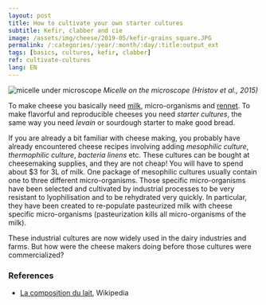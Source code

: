 ```yaml
---
layout: post
title: How to cultivate your own starter cultures
subtitle: Kefir, clabber and cie
image: /assets/img/cheese/2019-05/kefir-grains_square.JPG
permalink: /:categories/:year/:month/:day/:title:output_ext
tags: [basics, cultures, kefir, clabber]
ref: cultivate-cultures
lang: EN
---
```


![micelle under microscope]({{site.baseurl}}/assets/img/cheese/2019-05/casein-micelle-microscope.jpg)
*Micelle on the microscope (Hristov et al., 2015)*

<!--excerpt.start-->
To make cheese you basically need [milk]({{site.baseurl}}/2019/03/02/raw-milk.html), micro-organisms and [rennet]({{site.baseurl}}/basics.html).
To make flavorful and reproducible cheeses you need *starter cultures*, the same way you need *levain* or sourdough starter to make good bread.
<!--excerpt.end-->

If you are already a bit familiar with cheese making, you probably have already encountered cheese recipes involving adding *mesophilic culture*, *thermophilic culture*, *bacteria linens* etc.
These cultures can be bought at cheesemaking supplies, and they are not cheap! You will have to spend about $3 for 3L of milk.
One package of mesophilic cultures usually contain one to three different micro-organisms. 
Those specific micro-organisms have been selected and cultivated by industrial processes to be very resistant to lyophilisation and to be rehydrated very quickly.
In particular, they have been created to re-populate pasteurized milk with cheese specific micro-organisms (pasteurization kills all micro-organisms of the milk).

These industrial cultures are now widely used in the dairy industries and farms. 
But how were the cheese makers doing before those cultures were commercialized? 



### References

- [La composition du lait](https://fr.wikipedia.org/wiki/Lait_de_vache), Wikipedia
